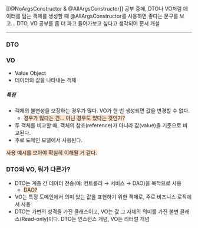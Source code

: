 [[@NoArgsConstructor & @AllArgsConstructor]] 공부 중에, DTO나 VO처럼 데이터를 담는 객체를 생성할 때 @AllArgsConstructor를 사용하면 좋다는 문구를 보고... DTO, VO 공부를 좀 더 파고 들어가보고 싶다고 생각되어 문서 개설

---


### DTO



### VO
* Value Object
* 데이터의 값을 나타내는 객체

##### 특징
* 객체의 불변성을 보장하는 경우가 많다. VO가 한 번 생성되면 값을 변경할 수 없다.
	* <span style="background:rgba(240, 107, 5, 0.2)">경우가 많다는 건... 아닌 경우도 있다는 것인가?</span>
* 두 객체를 비교할 때, 객체의 참조(reference)가 아니라 값(value)을 기준으로 비교된다.
* 주로 도메인 모델에서 사용된다.

<span style="background:rgba(240, 107, 5, 0.2)">사용 예시를 보아야 확실히 이해될 거 같다.</span>

### DTO와 VO, 뭐가 다른가?
* DTO는 계층 간 데이터 전송(예: 컨트롤러 → 서비스 → DAO)을 목적으로 사용
	* <span style="background:rgba(240, 107, 5, 0.2)">DAO?</span>
* VO는 특정 도메인에서 의미 있는 값을 표현하기 위한 객체로, 주로 비즈니스 로직에서 사용
* DTO는 가변의 성격을 가진 클래스이고, VO는 값 그 자체의 의미를 가진 불변 클래스(Read-only)이다.
DTO는 인스턴스 개념, VO는 리터럴 개념